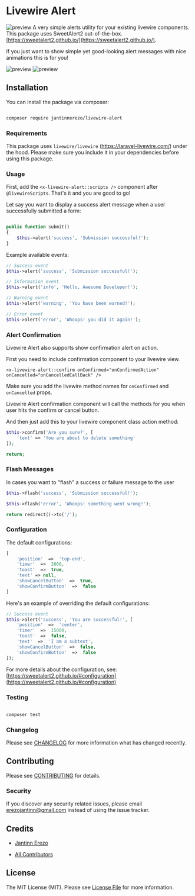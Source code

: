 
# Livewire Alert
![preview](https://banners.beyondco.de/Livewire%20Alert.jpeg?theme=dark&packageName=jantinnerezo%2Flivewire-alert&pattern=architect&style=style_1&description=A+very+simple+SweetAlert2+utility+for+your+Livewire+components&md=1&fontSize=100px&images=https%3A%2F%2Flaravel.com%2Fimg%2Flogomark.min.svg)
A very simple alerts utility for your existing livewire components. This package uses SweetAlert2 out-of-the-box. [https://sweetalert2.github.io/](https://sweetalert2.github.io/).

If you just want to show simple yet good-looking alert messages with nice animations this is for you!

![preview](https://raw.githubusercontent.com/jantinnerezo/livewire-alert/master/toast-preview.gif?token=AHC4OVKI6SNQ6DYWJ3AQQQK64WW6G)
![preview](https://raw.githubusercontent.com/jantinnerezo/livewire-alert/master/popup-preview.gif?token=AHC4OVKI6SNQ6DYWJ3AQQQK64WW6G)


## Installation

You can install the package via composer:

```bash

composer require jantinnerezo/livewire-alert

```

### Requirements

This package uses `livewire/livewire` (https://laravel-livewire.com/) under the hood.
Please make sure you include  it in your dependencies before using this package.

### Usage

First, add the `<x-livewire-alert::scripts />` component after `@livewireScripts`. That's it and you are good to go!

Let say you want to display a success alert message when a user successfully submitted a form:
``` php

public function submit()
{
	$this->alert('success', 'Submission successful!');
}

```

Example available events:

``` php
// Success event
$this->alert('success', 'Submission successful!');

// Information event
$this->alert('info', 'Hello, Awesome Developer!');

// Warning event
$this->alert('warning', 'You have been warned!');

// Error event
$this->alert('error', 'Whoops! you did it again!');

```
### Alert Confirmation
Livewire Alert also supports show confirmation alert on action.

First you need to include confirmation component to your livewire view.

`<x-livewire-alert::confirm onConfirmed="onConfirmedAction" onCancelled="onCancelledCallBack" />`

Make sure you add the livewire method names for `onConfirmed` and `onCancelled` props.

Livewire Alert confirmation component will call the methods for you when user hits the confirm or cancel button.

And then just add this to your livewire component class action method:

``` php
$this->confirm('Are you sure?', [
    'text' => 'You are about to delete something'
]);

return;
```
### Flash Messages
In cases you want to "flash" a success or failure message to the user
``` php
$this->flash('success', 'Submission successful!');

$this->flash('error', 'Whoops! something went wrong!');

return redirect()->to('/');

```

### Configuration
The default configurations:
``` php
[
	'position'  =>  'top-end',
	'timer'  =>  3000,
	'toast'  =>  true,
	'text' => null,
	'showCancelButton'  =>  true,
	'showConfirmButton'  =>  false
]
```
Here's an example of overriding the default configurations:

``` php
// Success event
$this->alert('success', 'You are successful!', [
	'position'  =>  'center',
	'timer'  =>  15000,
	'toast'  =>  false,
	'text'  =>  'I am a subtext',
	'showCancelButton'  =>  false,
	'showConfirmButton'  =>  false
]);
```
For more details about the configuration, see:
[https://sweetalert2.github.io/#configuration](https://sweetalert2.github.io/#configuration)
### Testing



``` bash

composer test

```



### Changelog



Please see [CHANGELOG](CHANGELOG.md) for more information what has changed recently.



## Contributing



Please see [CONTRIBUTING](CONTRIBUTING.md) for details.



### Security



If you discover any security related issues, please email erezojantinn@gmail.com instead of using the issue tracker.



## Credits



-  [Jantinn Erezo](https://github.com/jantinnerezo)

-  [All Contributors](../../contributors)



## License



The MIT License (MIT). Please see [License File](LICENSE.md) for more information.
